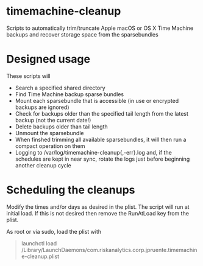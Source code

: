 # timemachine-cleanup
Scripts to automatically trim/truncate Apple macOS or OS X Time Machine backups and recover storage space from the sparsebundles

# Designed usage
These scripts will
* Search a specified shared directory
* Find Time Machine backup sparse bundles
* Mount each sparsebundle that is accessible (in use or encrypted backups are ignored)
* Check for backups older than the specified tail length from the latest backup (not the current date!)
* Delete backups older than tail length
* Unmount the sparsebundle
* When finshed trimming all available sparsebundles, it will then run a compact operation on them
* Logging to /var/log/timemachine-cleanup{,-err}.log and, if the schedules are kept in near sync, rotate the logs just before beginning another cleanup cycle

# Scheduling the cleanups
Modify the times and/or days as desired in the plist. The script will run at initial load. If this is not desired then remove the RunAtLoad key from the plist.

As root or via sudo, load the plist with 
> launchctl load /Library/LaunchDaemons/com.riskanalytics.corp.jpruente.timemachine-cleanup.plist
